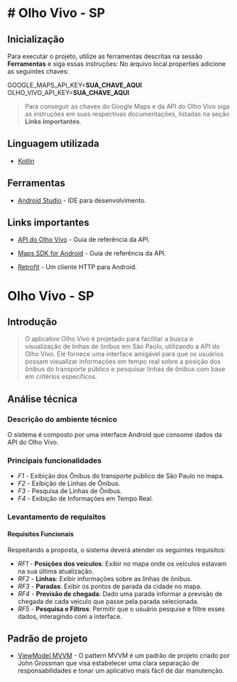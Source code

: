 # # Olho Vivo - SP

## Inicialização
Para executar o projeto, utilize as ferramentas descritas na sessão **Ferramentas** e siga essas instruções:
No arquivo local.properties adicione as seguintes chaves:

GOOGLE_MAPS_API_KEY=**SUA_CHAVE_AQUI**
OLHO_VIVO_API_KEY=**SUA_CHAVE_AQUI**

> Para conseguir as chaves do Google Maps e da API do Olho Vivo siga as instruções em suas respectivas documentações, listadas na seção **Links importantes**.

## Linguagem utilizada
* [Kotlin](https://kotlinlang.org/docs/home.html)

## Ferramentas
* [Android Studio](https://developer.android.com/studio?hl=pt-br) - IDE para desenvolvimento.

## Links importantes
* [API do Olho Vivo](https://www.sptrans.com.br/desenvolvedores/api-do-olho-vivo-guia-de-referencia/) -  Guia de referência da API.

* [Maps SDK for Android](https://developers.google.com/maps/documentation/android-sdk/get-api-key?hl=pt-br) - Guia de referência da API.

* [Retrofit](https://square.github.io/retrofit/) - Um cliente HTTP para Android.

# Olho Vivo - SP

## Introdução

> O aplicativo Olho Vivo é projetado para facilitar a busca e visualização de linhas de ônibus em São Paulo, utilizando a API do Olho Vivo. Ele fornece uma interface amigável para que os usuários possam visualizar informações em tempo real sobre a posição dos ônibus do transporte público e pesquisar linhas de ônibus com base em critérios específicos.

## Análise técnica

### Descrição do ambiente técnico

O sistema é composto por uma interface Android que consome dados da API do Olho Vivo.

### Principais funcionalidades

* *F1* - Exibição dos Ônibus do transporte público de São Paulo no mapa.
* *F2* - Exibição de Linhas de Ônibus.
* *F3* - Pesquisa de Linhas de Ônibus.
* *F4* - Exibição de Informações em Tempo Real.

### Levantamento de requisitos

#### Requisitos Funcionais

Respeitando a proposta, o sistema deverá atender os seguintes requisitos:

* *RF1* - **Posições dos veículos**: Exibir no mapa onde os veículos estavam na sua última atualização.
* *RF2* - **Linhas**: Exibir informações sobre as linhas de ônibus.
* *RF3* - **Paradas**: Exibir os pontos de parada da cidade no mapa.
* *RF4* - **Previsão de chegada**: Dado uma parada informar a previsão de chegada de cada veículo que passe pela parada selecionada.
* *RF5* - **Pesquisa e Filtros**: Permitir que o usuário pesquise e filtre esses dados, interagindo com a interface.

## Padrão de projeto
* [ViewModel MVVM](https://coodesh.com/blog/dicionario/o-que-e-arquitetura-mvvm/) - O pattern MVVM é um padrão de projeto criado por John Grossman que visa estabelecer uma clara separação de responsabilidades e tonar um aplicativo mais fácil de dar manutenção.